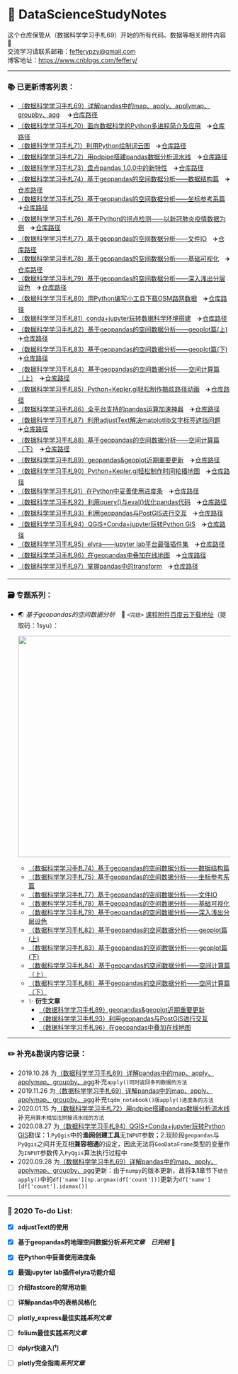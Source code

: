 # :memo: DataScienceStudyNotes
这个仓库保管从（数据科学学习手札69）开始的所有代码、数据等相关附件内容 :dart:
<br>交流学习请联系邮箱：fefferypzy@gmail.com
<br>博客地址：https://www.cnblogs.com/feffery/

***

### :books: 已更新博客列表：
- [（数据科学学习手札69）详解pandas中的map、apply、applymap、groupby、agg](https://www.cnblogs.com/feffery/p/11468762.html) 　:airplane:[仓库路径](https://github.com/CNFeffery/DataScienceStudyNotes/tree/master/%EF%BC%88%E6%95%B0%E6%8D%AE%E7%A7%91%E5%AD%A6%E5%AD%A6%E4%B9%A0%E6%89%8B%E6%9C%AD69%EF%BC%89%E8%AF%A6%E8%A7%A3pandas%E4%B8%AD%E7%9A%84map%E3%80%81apply%E3%80%81applymap%E3%80%81groupby%E3%80%81agg)
- [（数据科学学习手札70）面向数据科学的Python多进程简介及应用](https://www.cnblogs.com/feffery/p/11621076.html)　:airplane:[仓库路径](https://github.com/CNFeffery/DataScienceStudyNotes/tree/master/%EF%BC%88%E6%95%B0%E6%8D%AE%E7%A7%91%E5%AD%A6%E5%AD%A6%E4%B9%A0%E6%89%8B%E6%9C%AD70%EF%BC%89%E9%9D%A2%E5%90%91%E6%95%B0%E6%8D%AE%E7%A7%91%E5%AD%A6%E7%9A%84Python%E5%A4%9A%E8%BF%9B%E7%A8%8B%E7%AE%80%E4%BB%8B%E5%8F%8A%E5%BA%94%E7%94%A8)
- [（数据科学学习手札71）利用Python绘制词云图](https://www.cnblogs.com/feffery/p/11842798.html)　:airplane:[仓库路径](https://github.com/CNFeffery/DataScienceStudyNotes/tree/master/%EF%BC%88%E6%95%B0%E6%8D%AE%E7%A7%91%E5%AD%A6%E5%AD%A6%E4%B9%A0%E6%89%8B%E6%9C%AD71%EF%BC%89%E5%9C%A8Python%E4%B8%AD%E5%88%B6%E4%BD%9C%E4%B8%AA%E6%80%A7%E5%8C%96%E8%AF%8D%E4%BA%91%E5%9B%BE)
- [（数据科学学习手札72）用pdpipe搭建pandas数据分析流水线](https://www.cnblogs.com/feffery/p/12179647.html)　:airplane:[仓库路径](https://github.com/CNFeffery/DataScienceStudyNotes/tree/master/%EF%BC%88%E6%95%B0%E6%8D%AE%E7%A7%91%E5%AD%A6%E5%AD%A6%E4%B9%A0%E6%89%8B%E6%9C%AD72%EF%BC%89%E7%94%A8pdpipe%E6%90%AD%E5%BB%BApandas%E6%95%B0%E6%8D%AE%E5%88%86%E6%9E%90%E6%B5%81%E6%B0%B4%E7%BA%BF)
- [（数据科学学习手札73）盘点pandas 1.0.0中的新特性](https://www.cnblogs.com/feffery/p/12214635.html)　:airplane:[仓库路径](https://github.com/CNFeffery/DataScienceStudyNotes/tree/master/%EF%BC%88%E6%95%B0%E6%8D%AE%E7%A7%91%E5%AD%A6%E5%AD%A6%E4%B9%A0%E6%89%8B%E6%9C%AD73%EF%BC%89%E7%9B%98%E7%82%B9pandas%201.0.0%E4%B8%AD%E7%9A%84%E6%96%B0%E7%89%B9%E6%80%A7)
- [（数据科学学习手札74）基于geopandas的空间数据分析——数据结构篇](https://www.cnblogs.com/feffery/p/11898190.html)　:airplane:[仓库路径](https://github.com/CNFeffery/DataScienceStudyNotes/tree/master/%EF%BC%88%E6%95%B0%E6%8D%AE%E7%A7%91%E5%AD%A6%E5%AD%A6%E4%B9%A0%E6%89%8B%E6%9C%AD74%EF%BC%89%E5%9F%BA%E4%BA%8Egeopandas%E7%9A%84%E7%A9%BA%E9%97%B4%E6%95%B0%E6%8D%AE%E5%88%86%E6%9E%90%E2%80%94%E2%80%94%E6%95%B0%E6%8D%AE%E7%BB%93%E6%9E%84%E7%AF%87)
- [（数据科学学习手札75）基于geopandas的空间数据分析——坐标参考系篇](https://www.cnblogs.com/feffery/p/12285828.html)　:airplane:[仓库路径](https://github.com/CNFeffery/DataScienceStudyNotes/tree/master/%EF%BC%88%E6%95%B0%E6%8D%AE%E7%A7%91%E5%AD%A6%E5%AD%A6%E4%B9%A0%E6%89%8B%E6%9C%AD75%EF%BC%89%E5%9F%BA%E4%BA%8Egeopandas%E7%9A%84%E7%A9%BA%E9%97%B4%E6%95%B0%E6%8D%AE%E5%88%86%E6%9E%90%E2%80%94%E2%80%94%E5%9D%90%E6%A0%87%E5%8F%82%E8%80%83%E7%B3%BB%E7%AF%87)
- [（数据科学学习手札76）基于Python的拐点检测——以新冠肺炎疫情数据为例](https://www.cnblogs.com/feffery/p/12325741.html)　:airplane:[仓库路径](https://github.com/CNFeffery/DataScienceStudyNotes/tree/master/%EF%BC%88%E6%95%B0%E6%8D%AE%E7%A7%91%E5%AD%A6%E5%AD%A6%E4%B9%A0%E6%89%8B%E6%9C%AD76%EF%BC%89%E5%9F%BA%E4%BA%8EPython%E7%9A%84%E6%8B%90%E7%82%B9%E6%A3%80%E6%B5%8B%E2%80%94%E2%80%94%E4%BB%A5%E6%96%B0%E5%86%A0%E8%82%BA%E7%82%8E%E7%96%AB%E6%83%85%E6%95%B0%E6%8D%AE%E4%B8%BA%E4%BE%8B)
- [（数据科学学习手札77）基于geopandas的空间数据分析——文件IO](https://www.cnblogs.com/feffery/p/12301966.html)　:airplane:[仓库路径](https://github.com/CNFeffery/DataScienceStudyNotes/tree/master/%EF%BC%88%E6%95%B0%E6%8D%AE%E7%A7%91%E5%AD%A6%E5%AD%A6%E4%B9%A0%E6%89%8B%E6%9C%AD77%EF%BC%89%E5%9F%BA%E4%BA%8Egeopandas%E7%9A%84%E7%A9%BA%E9%97%B4%E6%95%B0%E6%8D%AE%E5%88%86%E6%9E%90%E2%80%94%E2%80%94%E6%96%87%E4%BB%B6IO)
- [（数据科学学习手札78）基于geopandas的空间数据分析——基础可视化](https://www.cnblogs.com/feffery/p/12361421.html)　:airplane:[仓库路径](https://github.com/CNFeffery/DataScienceStudyNotes/tree/master/%EF%BC%88%E6%95%B0%E6%8D%AE%E7%A7%91%E5%AD%A6%E5%AD%A6%E4%B9%A0%E6%89%8B%E6%9C%AD78%EF%BC%89%E5%9F%BA%E4%BA%8Egeopandas%E7%9A%84%E7%A9%BA%E9%97%B4%E6%95%B0%E6%8D%AE%E5%88%86%E6%9E%90%E2%80%94%E2%80%94%E5%9F%BA%E7%A1%80%E5%8F%AF%E8%A7%86%E5%8C%96)
- [（数据科学学习手札79）基于geopandas的空间数据分析——深入浅出分层设色](https://www.cnblogs.com/feffery/p/12381322.html)　:airplane:[仓库路径](https://github.com/CNFeffery/DataScienceStudyNotes/tree/master/%EF%BC%88%E6%95%B0%E6%8D%AE%E7%A7%91%E5%AD%A6%E5%AD%A6%E4%B9%A0%E6%89%8B%E6%9C%AD79%EF%BC%89%E5%9F%BA%E4%BA%8Egeopandas%E7%9A%84%E7%A9%BA%E9%97%B4%E6%95%B0%E6%8D%AE%E5%88%86%E6%9E%90%E2%80%94%E2%80%94%E6%B7%B1%E5%85%A5%E6%B5%85%E5%87%BA%E5%88%86%E5%B1%82%E8%AE%BE%E8%89%B2)
- [（数据科学学习手札80）用Python编写小工具下载OSM路网数据](https://www.cnblogs.com/feffery/p/12483967.html)　:airplane:[仓库路径](https://github.com/CNFeffery/DataScienceStudyNotes/tree/master/%EF%BC%88%E6%95%B0%E6%8D%AE%E7%A7%91%E5%AD%A6%E5%AD%A6%E4%B9%A0%E6%89%8B%E6%9C%AD80%EF%BC%89%E7%94%A8Python%E7%BC%96%E5%86%99%E5%B0%8F%E5%B7%A5%E5%85%B7%E4%B8%8B%E8%BD%BDOSM%E8%B7%AF%E7%BD%91%E6%95%B0%E6%8D%AE)
- [（数据科学学习手札81）conda+jupyter玩转数据科学环境搭建](https://www.cnblogs.com/feffery/p/12609118.html)　:airplane:[仓库路径](https://github.com/CNFeffery/DataScienceStudyNotes/tree/master/%EF%BC%88%E6%95%B0%E6%8D%AE%E7%A7%91%E5%AD%A6%E5%AD%A6%E4%B9%A0%E6%89%8B%E6%9C%AD81%EF%BC%89conda%2Bjupyter%E7%8E%A9%E8%BD%AC%E6%95%B0%E6%8D%AE%E7%A7%91%E5%AD%A6%E7%8E%AF%E5%A2%83%E6%90%AD%E5%BB%BA)
- [（数据科学学习手札82）基于geopandas的空间数据分析——geoplot篇(上)](https://www.cnblogs.com/feffery/p/12779150.html)　:airplane:[仓库路径](https://github.com/CNFeffery/DataScienceStudyNotes/tree/master/%EF%BC%88%E6%95%B0%E6%8D%AE%E7%A7%91%E5%AD%A6%E5%AD%A6%E4%B9%A0%E6%89%8B%E6%9C%AD82%EF%BC%89%E5%9F%BA%E4%BA%8Egeopandas%E7%9A%84%E7%A9%BA%E9%97%B4%E6%95%B0%E6%8D%AE%E5%88%86%E6%9E%90%E2%80%94%E2%80%94geoplot%E7%AF%87(%E4%B8%8A))
- [（数据科学学习手札83）基于geopandas的空间数据分析——geoplot篇(下)](https://www.cnblogs.com/feffery/p/12901334.html)　:airplane:[仓库路径](https://github.com/CNFeffery/DataScienceStudyNotes/tree/master/%EF%BC%88%E6%95%B0%E6%8D%AE%E7%A7%91%E5%AD%A6%E5%AD%A6%E4%B9%A0%E6%89%8B%E6%9C%AD83%EF%BC%89%E5%9F%BA%E4%BA%8Egeopandas%E7%9A%84%E7%A9%BA%E9%97%B4%E6%95%B0%E6%8D%AE%E5%88%86%E6%9E%90%E2%80%94%E2%80%94geoplot%E7%AF%87(%E4%B8%8B))
- [（数据科学学习手札84）基于geopandas的空间数据分析——空间计算篇（上）](https://www.cnblogs.com/feffery/p/12909284.html)　:airplane:[仓库路径](https://github.com/CNFeffery/DataScienceStudyNotes/tree/master/%EF%BC%88%E6%95%B0%E6%8D%AE%E7%A7%91%E5%AD%A6%E5%AD%A6%E4%B9%A0%E6%89%8B%E6%9C%AD84%EF%BC%89%E5%9F%BA%E4%BA%8Egeopandas%E7%9A%84%E7%A9%BA%E9%97%B4%E6%95%B0%E6%8D%AE%E5%88%86%E6%9E%90%E2%80%94%E2%80%94%E7%A9%BA%E9%97%B4%E8%AE%A1%E7%AE%97%E7%AF%87%EF%BC%88%E4%B8%8A%EF%BC%89)
- [（数据科学学习手札85）Python+Kepler.gl轻松制作酷炫路径动画](https://www.cnblogs.com/feffery/p/12987968.html)　:airplane:[仓库路径](https://github.com/CNFeffery/DataScienceStudyNotes/tree/master/%EF%BC%88%E6%95%B0%E6%8D%AE%E7%A7%91%E5%AD%A6%E5%AD%A6%E4%B9%A0%E6%89%8B%E6%9C%AD85%EF%BC%89Python%2BKepler.gl%E8%BD%BB%E6%9D%BE%E5%88%B6%E4%BD%9C%E9%85%B7%E7%82%AB%E8%B7%AF%E5%BE%84%E5%8A%A8%E7%94%BB)
- [（数据科学学习手札86）全平台支持的pandas运算加速神器](https://www.cnblogs.com/feffery/p/13049547.html)　:airplane:[仓库路径](https://github.com/CNFeffery/DataScienceStudyNotes/tree/master/%EF%BC%88%E6%95%B0%E6%8D%AE%E7%A7%91%E5%AD%A6%E5%AD%A6%E4%B9%A0%E6%89%8B%E6%9C%AD86%EF%BC%89%E5%85%A8%E5%B9%B3%E5%8F%B0%E6%94%AF%E6%8C%81%E7%9A%84pandas%E8%BF%90%E7%AE%97%E5%8A%A0%E9%80%9F%E7%A5%9E%E5%99%A8)
- [（数据科学学习手札87）利用adjustText解决matplotlib文字标签遮挡问题](https://www.cnblogs.com/feffery/p/13072364.html)　:airplane:[仓库路径](https://github.com/CNFeffery/DataScienceStudyNotes/tree/master/%EF%BC%88%E6%95%B0%E6%8D%AE%E7%A7%91%E5%AD%A6%E5%AD%A6%E4%B9%A0%E6%89%8B%E6%9C%AD87%EF%BC%89%E5%88%A9%E7%94%A8adjustText%E8%A7%A3%E5%86%B3matplotlib%E6%96%87%E5%AD%97%E6%A0%87%E7%AD%BE%E9%81%AE%E6%8C%A1%E9%97%AE%E9%A2%98)
- [（数据科学学习手札88）基于geopandas的空间数据分析——空间计算篇（下）](https://www.cnblogs.com/feffery/p/13129271.html)　:airplane:[仓库路径](https://github.com/CNFeffery/DataScienceStudyNotes/tree/master/%EF%BC%88%E6%95%B0%E6%8D%AE%E7%A7%91%E5%AD%A6%E5%AD%A6%E4%B9%A0%E6%89%8B%E6%9C%AD88%EF%BC%89%E5%9F%BA%E4%BA%8Egeopandas%E7%9A%84%E7%A9%BA%E9%97%B4%E6%95%B0%E6%8D%AE%E5%88%86%E6%9E%90%E2%80%94%E2%80%94%E7%A9%BA%E9%97%B4%E8%AE%A1%E7%AE%97%E7%AF%87%EF%BC%88%E4%B8%8B%EF%BC%89)
- [（数据科学学习手札89）geopandas&geoplot近期重要更新](https://www.cnblogs.com/feffery/p/13233271.html)　:airplane:[仓库路径](https://github.com/CNFeffery/DataScienceStudyNotes/tree/master/%EF%BC%88%E6%95%B0%E6%8D%AE%E7%A7%91%E5%AD%A6%E5%AD%A6%E4%B9%A0%E6%89%8B%E6%9C%AD89%EF%BC%89geopandas%26geoplot%E8%BF%91%E6%9C%9F%E9%87%8D%E8%A6%81%E6%9B%B4%E6%96%B0)
- [（数据科学学习手札90）Python+Kepler.gl轻松制作时间轮播地图](https://www.cnblogs.com/feffery/p/13322067.html)　:airplane:[仓库路径](https://github.com/CNFeffery/DataScienceStudyNotes/tree/master/%EF%BC%88%E6%95%B0%E6%8D%AE%E7%A7%91%E5%AD%A6%E5%AD%A6%E4%B9%A0%E6%89%8B%E6%9C%AD90%EF%BC%89Python+Kepler.gl%E8%BD%BB%E6%9D%BE%E5%88%B6%E4%BD%9C%E6%97%B6%E9%97%B4%E8%BD%AE%E6%92%AD%E5%9C%B0%E5%9B%BE)
- [（数据科学学习手札91）在Python中妥善使用进度条](https://www.cnblogs.com/feffery/p/13392024.html)　:airplane:[仓库路径](https://github.com/CNFeffery/DataScienceStudyNotes/tree/master/%EF%BC%88%E6%95%B0%E6%8D%AE%E7%A7%91%E5%AD%A6%E5%AD%A6%E4%B9%A0%E6%89%8B%E6%9C%AD91%EF%BC%89%E5%9C%A8Python%E4%B8%AD%E5%A6%A5%E5%96%84%E4%BD%BF%E7%94%A8%E8%BF%9B%E5%BA%A6%E6%9D%A1)
- [（数据科学学习手札92）利用query()与eval()优化pandas代码](https://www.cnblogs.com/feffery/p/13440148.html)　:airplane:[仓库路径](https://github.com/CNFeffery/DataScienceStudyNotes/tree/master/%EF%BC%88%E6%95%B0%E6%8D%AE%E7%A7%91%E5%AD%A6%E5%AD%A6%E4%B9%A0%E6%89%8B%E6%9C%AD92%EF%BC%89%E5%88%A9%E7%94%A8query()%E4%B8%8Eeval()%E4%BC%98%E5%8C%96pandas%E4%BB%A3%E7%A0%81)
- [（数据科学学习手札93）利用geopandas与PostGIS进行交互](https://www.cnblogs.com/feffery/p/13468203.html)　:airplane:[仓库路径](https://github.com/CNFeffery/DataScienceStudyNotes/tree/master/%EF%BC%88%E6%95%B0%E6%8D%AE%E7%A7%91%E5%AD%A6%E5%AD%A6%E4%B9%A0%E6%89%8B%E6%9C%AD93%EF%BC%89%E5%88%A9%E7%94%A8geopandas%E4%B8%8EPostGIS%E8%BF%9B%E8%A1%8C%E4%BA%A4%E4%BA%92)
- [（数据科学学习手札94）QGIS+Conda+jupyter玩转Python GIS](https://www.cnblogs.com/feffery/p/13558608.html)　:airplane:[仓库路径](https://github.com/CNFeffery/DataScienceStudyNotes/tree/master/%EF%BC%88%E6%95%B0%E6%8D%AE%E7%A7%91%E5%AD%A6%E5%AD%A6%E4%B9%A0%E6%89%8B%E6%9C%AD94%EF%BC%89QGIS+Conda+jupyter%E7%8E%A9%E8%BD%ACPython%20GIS)
- [（数据科学学习手札95）elyra——jupyter lab平台最强插件集](https://www.cnblogs.com/feffery/p/13692800.html)　:airplane:[仓库路径](https://github.com/CNFeffery/DataScienceStudyNotes/tree/master/%EF%BC%88%E6%95%B0%E6%8D%AE%E7%A7%91%E5%AD%A6%E5%AD%A6%E4%B9%A0%E6%89%8B%E6%9C%AD95%EF%BC%89elyra%E2%80%94%E2%80%94jupyter%20lab%E5%B9%B3%E5%8F%B0%E6%9C%80%E5%BC%BA%E6%8F%92%E4%BB%B6%E9%9B%86)
- [（数据科学学习手札96）在geopandas中叠加在线地图](https://www.cnblogs.com/feffery/p/13763601.html)　:airplane:[仓库路径](https://github.com/CNFeffery/DataScienceStudyNotes/tree/master/%EF%BC%88%E6%95%B0%E6%8D%AE%E7%A7%91%E5%AD%A6%E5%AD%A6%E4%B9%A0%E6%89%8B%E6%9C%AD96%EF%BC%89%E5%9C%A8geopandas%E4%B8%AD%E5%8F%A0%E5%8A%A0%E5%9C%A8%E7%BA%BF%E5%9C%B0%E5%9B%BE)
- [（数据科学学习手札97）掌握pandas中的transform](https://www.cnblogs.com/feffery/p/13816362.html)　:airplane:[仓库路径](https://github.com/CNFeffery/DataScienceStudyNotes/tree/master/%EF%BC%88%E6%95%B0%E6%8D%AE%E7%A7%91%E5%AD%A6%E5%AD%A6%E4%B9%A0%E6%89%8B%E6%9C%AD97%EF%BC%89%E6%8E%8C%E6%8F%A1pandas%E4%B8%AD%E7%9A%84transform)

***

### :card_file_box: 专题系列：

- :earth_asia: *基于geopandas的空间数据分析*　🚩 `<完结>` [课程附件百度云下载地址](https://pan.baidu.com/s/1ZzbxAm-0-udUaLlhM_KP7w)（提取码：1syu）：

    <p align="center">
      <img src="https://img2020.cnblogs.com/blog/1344061/202011/1344061-20201106221445325-811461319.png" width="500"></img>
    </p>

  - [（数据科学学习手札74）基于geopandas的空间数据分析——数据结构篇](https://www.cnblogs.com/feffery/p/11898190.html)<br>
  - [（数据科学学习手札75）基于geopandas的空间数据分析——坐标参考系篇](https://www.cnblogs.com/feffery/p/12285828.html)<br>
  - [（数据科学学习手札77）基于geopandas的空间数据分析——文件IO](https://www.cnblogs.com/feffery/p/12301966.html)<br>
  - [（数据科学学习手札78）基于geopandas的空间数据分析——基础可视化](https://www.cnblogs.com/feffery/p/12361421.html)<br>
  - [（数据科学学习手札79）基于geopandas的空间数据分析——深入浅出分层设色](https://www.cnblogs.com/feffery/p/12381322.html)<br>
  - [（数据科学学习手札82）基于geopandas的空间数据分析——geoplot篇(上)](https://www.cnblogs.com/feffery/p/12779150.html)<br>
  - [（数据科学学习手札83）基于geopandas的空间数据分析——geoplot篇(下)](https://www.cnblogs.com/feffery/p/12901334.html)<br>
  - [（数据科学学习手札84）基于geopandas的空间数据分析——空间计算篇（上）](https://www.cnblogs.com/feffery/p/12909284.html)<br>
  - [（数据科学学习手札88）基于geopandas的空间数据分析——空间计算篇（下）](https://www.cnblogs.com/feffery/p/13129271.html)<br>
  - :sparkles: **衍生文章**
    - [（数据科学学习手札89）geopandas&geoplot近期重要更新](https://www.cnblogs.com/feffery/p/13233271.html)
    - [（数据科学学习手札93）利用geopandas与PostGIS进行交互](https://www.cnblogs.com/feffery/p/13468203.html)
    - [（数据科学学习手札96）在geopandas中叠加在线地图](https://www.cnblogs.com/feffery/p/13763601.html)

***

### :pencil2: 补充&勘误内容记录：
- 2019.10.28 为[（数据科学学习手札69）详解pandas中的map、apply、applymap、groupby、agg](https://www.cnblogs.com/feffery/p/11468762.html)补充`apply()同时返回多列数据的方法`
- 2019.11.26 为[（数据科学学习手札69）详解pandas中的map、apply、applymap、groupby、agg](https://www.cnblogs.com/feffery/p/11468762.html)补充`tqdm_notebook()版apply()进度条的方法`
- 2020.01.15 为[（数据科学学习手札72）用pdpipe搭建pandas数据分析流水线](https://www.cnblogs.com/feffery/p/12179647.html)补充`用算术相加法拼接流水线的方法`
- 2020.08.27 为[（数据科学学习手札94）QGIS+Conda+jupyter玩转Python GIS](https://www.cnblogs.com/feffery/p/13558608.html)勘误：1.`PyQgis`中的**渔网创建工具**无`INPUT`参数；2.现阶段`geopandas`与`PyQgis`之间并无互相**兼容相通**的设定，因此无法将`GeoDataFrame`类型的变量作为`INPUT`参数传入`PyQgis`算法执行过程中
- 2020.09.28 为[（数据科学学习手札69）详解pandas中的map、apply、applymap、groupby、agg](https://www.cnblogs.com/feffery/p/11468762.html)更新：由于`numpy`的版本更新，故将**3.1**章节下`结合apply()`中的`df['name'][np.argmax(df['count'])]`更新为`df['name'][df['count'].idxmax()]`

***

### :running: 2020 To-do List:
- [x] **adjustText的使用**
- [x] **基于geopandas的地理空间数据分析*****系列文章***　***已完结*** 🚩
- [x] **在Python中妥善使用进度条**
- [x] **最强jupyter lab插件elyra功能介绍**
- [ ] **介绍fastcore的常用功能**
- [ ] **详解pandas中的表格风格化**
- [ ] **plotly_express最佳实践*****系列文章***
- [ ] **folium最佳实践*****系列文章***
- [ ] **dplyr快速入门**
- [ ] **plotly完全指南*****系列文章***

